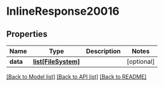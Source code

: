 # InlineResponse20016

## Properties
Name | Type | Description | Notes
------------ | ------------- | ------------- | -------------
**data** | [**list[FileSystem]**](FileSystem.md) |  | [optional] 

[[Back to Model list]](../README.md#documentation-for-models) [[Back to API list]](../README.md#documentation-for-api-endpoints) [[Back to README]](../README.md)

